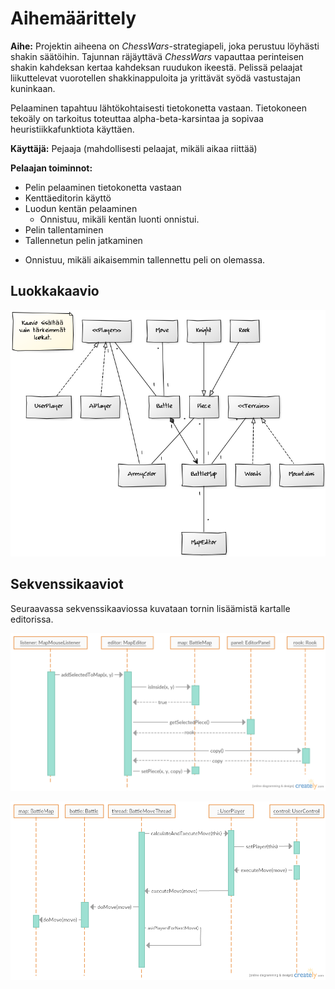 # Aihemäärittely



**Aihe:** Projektin aiheena on *ChessWars*-strategiapeli, joka perustuu löyhästi shakin säätöihin.
Tajunnan räjäyttävä *ChessWars* vapauttaa perinteisen shakin kahdeksan kertaa kahdeksan ruudukon ikeestä.
Pelissä pelaajat liikuttelevat vuorotellen shakkinappuloita ja yrittävät syödä vastustajan kuninkaan.

Pelaaminen tapahtuu lähtökohtaisesti tietokonetta vastaan. Tietokoneen tekoäly on tarkoitus toteuttaa alpha-beta-karsintaa ja sopivaa heuristiikkafunktiota käyttäen.

**Käyttäjä:** Pejaaja (mahdollisesti pelaajat, mikäli aikaa riittää)

**Pelaajan toiminnot:**

- Pelin pelaaminen tietokonetta vastaan
- Kenttäeditorin käyttö
- Luodun kentän pelaaminen
  * Onnistuu, mikäli kentän luonti onnistui.
- Pelin tallentaminen
- Tallennetun pelin jatkaminen
 * Onnistuu, mikäli aikaisemmin tallennettu peli on olemassa.
 
## Luokkakaavio

![Luokkakaavio](/dokumentaatio/chesswarsClassDiagram2.png "Luokkakaavio")


## Sekvenssikaaviot

Seuraavassa sekvenssikaaviossa kuvataan tornin lisäämistä kartalle editorissa.
 
 ![Sekvenssikaavio nappulan lisäämisestä](/dokumentaatio/Adding_selected_piece_to_map_sequence_diagram.png "Sekvenssikaavio nappulan lisäämisestä")

 ![Sekvenssikaavio käyttäjän siirron suorituksesta](/dokumentaatio/User_doing_a_move_during_the_battle_sequence_diagram.png "Sekvenssikaavio käyttäjän siirron suorituksesta")
